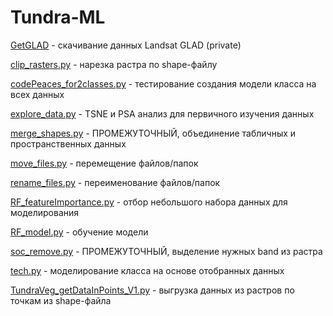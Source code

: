 # Tundra-ML


[GetGLAD](https://github.com/Stasyadlb/Get_Glad/) - скачивание данных Landsat GLAD (private)

[clip_rasters.py](https://github.com/Stasyadlb/Tundra-ML/blob/main/clip_rasters.py) - нарезка растра по shape-файлу

[codePeaces_for2classes.py](https://github.com/Stasyadlb/Tundra-ML/blob/main/codePeaces_for2classes.py) - тестирование создания модели класса на всех данных

[explore_data.py](https://github.com/Stasyadlb/Tundra-ML/blob/main/explore_data.py) - TSNE и PSA анализ для первичного изучения данных

[merge_shapes.py](https://github.com/Stasyadlb/Tundra-ML/blob/main/merge_shapes.py) - ПРОМЕЖУТОЧНЫЙ, объединение табличных и пространственных данных 

[move_files.py](https://github.com/Stasyadlb/Tundra-ML/blob/main/move_files.py) - перемещение файлов/папок

[rename_files.py](https://github.com/Stasyadlb/Tundra-ML/blob/main/rename_files.py) - переименование файлов/папок

[RF_featureImportance.py](https://github.com/Stasyadlb/Tundra-ML/blob/main/RF_featureImportance.py) - отбор небольшого набора данных для моделирования

[RF_model.py](https://github.com/Stasyadlb/Tundra-ML/blob/main/RF_model.py) - обучение модели

[soc_remove.py](https://github.com/Stasyadlb/Tundra-ML/blob/main/soc_remove.py) - ПРОМЕЖУТОЧНЫЙ, выделение нужных band из растра

[tech.py](https://github.com/Stasyadlb/Tundra-ML/blob/main/tech.py) - моделирование класса на основе отобранных данных

[TundraVeg_getDataInPoints_V1.py](https://github.com/Stasyadlb/Tundra-ML/blob/main/TundraVeg_getDataInPoints_V1.py) - выгрузка данных из растров по точкам из shape-файла
